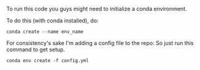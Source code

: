 To run this code you guys might need to initialize a conda environment.

To do this (with conda installed), do:
```
conda create --name env_name
```
For consistency's sake I'm adding a config file to the repo:
So just run this command to get setup.
```
conda env create -f config.yml
```
